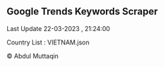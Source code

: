 

## Google Trends Keywords Scraper 
 
Last Update 22-03-2023 , 21:24:00

Country List :
VIETNAM.json



© Abdul Muttaqin 
